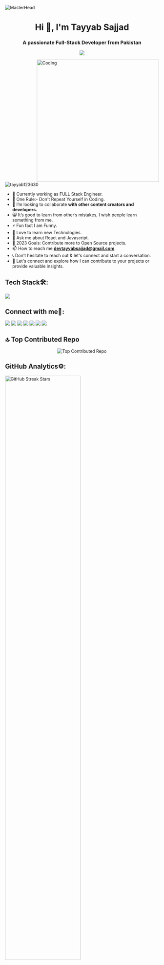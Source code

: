 ![MasterHead](https://jayamwebsolutions.com/img/website.gif)
<h1 align="center">Hi 👋, I'm Tayyab Sajjad</h1>
<h3 align="center">A passionate Full-Stack Developer from Pakistan</h3>
<p align="center">
  <img src="https://readme-typing-svg.demolab.com/?lines=Freelancer;WordPress Developer;IT - Professional;Always%20learning%20new%20things&font=Fira%20Code&center=true&width=440&height=45&color=#bfcfde&vCenter=true&size=22&pause=1000">
</p>

<img align="right" alt="Coding" width="400" src="https://cdn.dribbble.com/users/1059583/screenshots/4171367/coding-freak.gif">

<p align="left"> <img src="https://komarev.com/ghpvc/?username=tayyab123630&label=Profile%20views&color=0e75b6&style=flat" alt="tayyab123630" /> </p>

- 🔭 Currently working as FULL Stack Engineer.
- 📌 One Rule:- Don't Repeat Yourself in Coding.
- 👯 I’m looking to collaborate **with other content creators and developers.**
- 😸 It’s good to learn from other’s mistakes, I wish people learn something from  me.
- ⚡ Fun fact I am Funny.
- 🤍 Love to learn new Technologies.
- 💬 Ask me about React and Javascript.
- 🥅 2023 Goals: Contribute more to Open Source projects.
- 📫 How to reach me **devtayyabsajjad@gmail.com**.
- 📞 Don't hesitate to reach out & let's connect and start a conversation.
- 🤝 Let's connect and explore how I can contribute to your projects or provide valuable insights.


## Tech Stack🛠️:
<div align="left">
  <a href="https://github.com/devtayyabsajjad">
    <img src="https://skillicons.dev/icons?i=html,css,bootstrap,tailwind,js,jquery,react,redux,php,mysql,figma,netlify,vscode,git,github,vscodeqt&perline=5" />
  </a>
</div>

 ## Connect with me🤝:
<a href="https://www.linkedin.com/in/tayyab-sajjad-156ab2267/" target="_blank"><img src="https://img.shields.io/badge/-TayyabSajjad-0077B5?style=flat&logo=Linkedin&logoColor=white"/></a>
<a href="mailto:devtayyabsajjad@gmail.com" target="_blank"><img src="https://img.shields.io/badge/-devtayyabsajjad@gmail.com-D14836?style=flat&logo=Gmail&logoColor=white"/></a>
<a href="https://www.facebook.com/profile.php?id=100090572775494&mibextid=ZbWKwL"><img src="https://img.shields.io/badge/-TayyabSajjad-1877F2?style=flat&logo=Facebook&logoColor=white"/></a>
<a href="https://www.instagram.com/ch_tayyabsajjad/" target="_blank"> <img src="https://img.shields.io/badge/-ch_tayyabsajjad-FFFC00?style=flat&logo=Instagram&logoColor=white"/></a>
<a href="https://twitter.com/devtayyabsajjad" target="_blank"><img src="https://img.shields.io/badge/-devtayyabsajjad-1DA1F2?style=flat&logo=Twitter&logoColor=white"/></a>
<a href="https://leetcode.com/devtayyabsajjad" target="_blank"><img src="https://img.shields.io/badge/-devtayyabsajjad-FFA116?style=flat&logo=LeetCode&logoColor=white"/></a>
<a target="_blank" href="https://www.buymeacoffee.com/devtayyabsajjad"><img src="https://img.shields.io/badge/Buy_Me_A_Coffee-FFDD00?style==flat&logo=buy-me-a-coffee&logoColor=black"/></a>
## 🔝 Top Contributed Repo

<div align="center">
  <img src="https://github-contributor-stats.vercel.app/api?username=devtayyabsajjad&limit=5&theme=tokyonight&hide_border=true&date_format=M%20j%5B%2C%20Y%5D&combine_all_yearly_contributions=true" alt="Top Contributed Repo" />
</div>

 ## GitHub Analytics⚙️:

<p align="left">
  <a href="https://github.com/devtayyabsajjad/">
    <img width="70%" src="https://github-readme-streak-stats.herokuapp.com/?user=devtayyabsajjad&theme=midnight&hide_border=true" alt="GitHub Streak Stars"/>
  </a>
</p>
<p align="left">
<a href="https://github.com/devtayyabsajjad/">
  <img src="http://github-profile-summary-cards.vercel.app/api/cards/profile-details?username=devtayyabsajjad&theme=github_dark" />
  <br>
  <img src="http://github-profile-summary-cards.vercel.app/api/cards/repos-per-language?username=devtayyabsajjad&theme=github_dark" />
  <img src="http://github-profile-summary-cards.vercel.app/api/cards/stats?username=devtayyabsajjad&theme=github_dark" />
</a>    
</p> 

<!-- <p align="left">
  <a>
 <img  src="https://img.shields.io/badge/GitHub-181717.svg?style=for-the-badge&logo=GitHub&logoColor=white" />
 </a>
</p> -->



